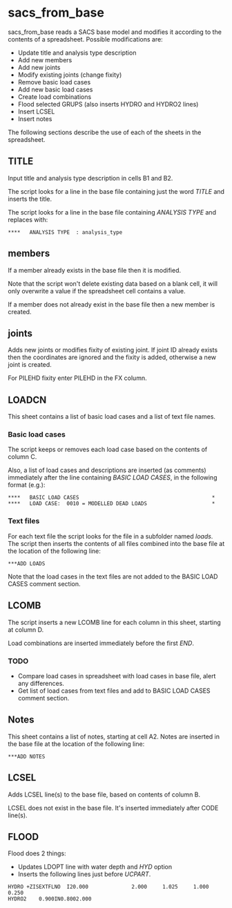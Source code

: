 # sacs_from_base
sacs_from_base reads a SACS base model and modifies it according to the contents of a spreadsheet. Possible modifications are:

- Update title and analysis type description
- Add new members
- Add new joints
- Modify existing joints (change fixity)
- Remove basic load cases
- Add new basic load cases
- Create load combinations
- Flood selected GRUPS (also inserts HYDRO and HYDRO2 lines)
- Insert LCSEL
- Insert notes

The following sections describe the use of each of the sheets in the spreadsheet.

## TITLE
Input title and analysis type description in cells B1 and B2.

The script looks for a line in the base file containing just the word *TITLE* and inserts the title.

The script looks for a line in the base file containing *ANALYSIS TYPE* and replaces with:

~~~
****   ANALYSIS TYPE  : analysis_type
~~~

## members
If a member already exists in the base file then it is modified.

Note that the script won't delete existing data based on a blank cell, it will only overwrite a value if the spreadsheet cell contains a value.

If a member does not already exist in the base file then a new member is created.

## joints
Adds new joints or modifies fixity of existing joint. If joint ID already exists then the coordinates are ignored and the fixity is added, otherwise a new joint is created.

For PILEHD fixity enter PILEHD in the FX column.

## LOADCN
This sheet contains a list of basic load cases and a list of text file names.

### Basic load cases
The script keeps or removes each load case based on the contents of column C.

Also, a list of load cases and descriptions are inserted (as comments) immediately after the line containing *BASIC LOAD CASES*, in the following format (e.g.):

~~~
****   BASIC LOAD CASES                                           *
****   LOAD CASE:  0010 = MODELLED DEAD LOADS                     *
~~~

### Text files
For each text file the script looks for the file in a subfolder named *loads*. The script then inserts the contents of all files combined into the base file at the location of the following line:

~~~
***ADD LOADS
~~~

Note that the load cases in the text files are not added to the BASIC LOAD CASES comment section.

## LCOMB
The script inserts a new LCOMB line for each column in this sheet, starting at column D.

Load combinations are inserted immediately before the first *END*.

### TODO

- Compare load cases in spreadsheet with load cases in base file, alert any differences.
- Get list of load cases from text files and add to BASIC LOAD CASES comment section.

## Notes
This sheet contains a list of notes, starting at cell A2. Notes are inserted in the base file at the location of the following line:

~~~
***ADD NOTES
~~~

## LCSEL
Adds LCSEL line(s) to the base file, based on contents of column B.

LCSEL does not exist in the base file. It's inserted immediately after CODE line(s).

## FLOOD
Flood does 2 things:

- Updates LDOPT line with water depth and *HYD* option
- Inserts the following lines just before *UCPART*.

~~~
HYDRO +ZISEXTFLNO  I20.000              2.000     1.025     1.000     0.250
HYDRO2    0.900IN0.8002.000
~~~
